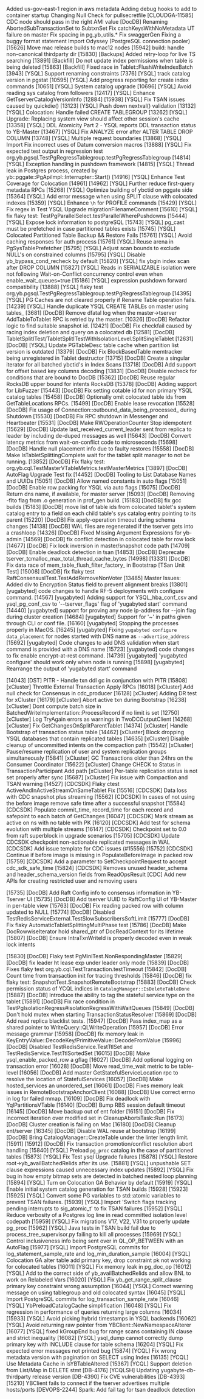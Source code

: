 Added us-gov-east-1 region in aws metadata
Adding debug hooks to add to container startup
Changing Null Check for pullsecretfile
[CLOUDGA-11585] CDC node should pass in the right AMI value
[DocDB] Renaming AbortedSubTransactionSet to SubtxnSet
Fix catchKeysWithNoMetadata UT failure on master
Fix spacing in pg_yb_utils.*
Fix swaggerGen
Fixing a buggy format statement
Import Odyssey (PostgreSQL connection pooler)
[15626] Move mac release builds to mac12 nodes
[15942] build: handle non-canonical thirdparty dir
[15830] [Backups] Added retry-loop for live TS searching
[13891] [Backfill] Do not update index permissions when table is being deleted
[15863] [Backfill] Fixed race in Tablet::FlushWriteIndexBatch
[3943] [YSQL] Support renaming constraints
[7376] [YSQL] track catalog version in pgstat
[10595] [YSQL] Add progress reporting for create index commands
[10651] [YSQL] System catalog upgrade
[10696] [YSQL] Avoid reading sys catalog from followers
[12417] [YSQL] Enhance GetTserverCatalogVersionInfo
[12884] [15938] [YSQL] Fix TSAN issues caused by quickdie()
[13123] [YSQL] Push down nextval() validation
[13132] [YSQL] Colocation: Handle failed CREATE TABLEGROUP
[13262] [YSQL] Upgrade: Replacing system view should affect other session's cache
[13358] [YSQL] DDL Atomicity Part 2 - YSQL reports DDL transaction status to YB-Master
[13467] [YSQL] Fix ANALYZE error after ALTER TABLE DROP COLUMN
[13748] [YSQL] Multiple request boundaries
[13868] [YSQL] Import Fix incorrect uses of Datum conversion macros
[13888] [YSQL] Fix expected test output in regression test org.yb.pgsql.TestPgRegressTablegroup.testPgRegressTablegroup
[14814] [YSQL] Exception handling in pushdown framework
[14815] [YSQL] Thread leak in Postgres process, created by yb::pggate::PgApiImpl::Interrupter::Start()
[14916] [YSQL] Enhance Test Coverage for Colocation
[14961] [14962] [YSQL] Further reduce first-query metadata RPCs
[15268] [YSQL] Optimize building of ybctid on pggate side
[15364] [YSQL] Add error message when using SPLIT clause with colocated indexes
[15359] [YSQL] Enhance `\h` for PROFILE commands
[15429] [YSQL] Fix regex in Test YSQL Upgrade migrationFilenameComment
[15610] [YSQL] fix flaky test: TestPgParallelSelect.testParallelWherePushdowns
[15444] [YSQL] Expose lock information to postgreSQL
[15743] [YSQL] pg_cast must be prefetched in case partitioned tables exists
[15745] [YSQL] Colocated Partitioned Table Backup && Restore Fails
[15761] [YSQL] Avoid caching responses for auth process
[15761] [YSQL] Reuse arena in PgSysTablePrefetcher
[15795] [YSQL] Adjust scan bounds to exclude NULL's on constrained columns
[15795] [YSQL] Disable yb_bypass_cond_recheck by default
[15820] [YSQL] fix ybgin index scan after DROP COLUMN
[15827] [YSQL] Reads in SERIALIZABLE isolation were not following Wait-on-Conflict concurrency control even when enable_wait_queues=true
[15186] [YSQL] expression pushdown forward compatibility
[13888] [YSQL] flaky test org.yb.pgsql.TestPgRegressTablegroup.testPgRegressTablegroup
[14395] [YSQL] PG Caches are not cleared properly if Rename Table operation fails.
[14239] [YSQL] Handle duplicate YSQL CREATE TABLEs on master using tables_
[3681] [DocDB] Remove dfatal log when the master->tserver AddTableToTablet RPC is retried by the master.
[10326] [DocDB] Refactor logic to find suitable snapshot id.
[12421] [DocDB] Fix checkfail caused by racing index deletion and query on a colocated db
[12581] [DocDB] TabletSplitITest/TabletSplitITestWithIsolationLevel.SplitSingleTablet
[12631] [DocDB] [YSQL] Update PGTableDesc table cache when partition list version is outdated
[13379] [DocDB] Fix BlockBasedTable memtracker being unregistered in Tablet destructor
[13715] [DocDB] Create a singular iterator for all batched ybctid's in Index Scans
[13718] [DocDB] Add support for offset based key columns decoding
[13831] [DocDB] Disable recheck for conditions that are bound to DocDB
[15362] [DocDB] Reuse regular RocksDB upper bound for intents RocksDB
[15378] [DocDB] Adding support for LibFuzzer
[15443] [DocDB] Fix setting cotable id for non primary YSQL catalog tables
[15458] [DocDB] Optionally omit colocated table ids from GetTableLocations RPCs.
[15499] [DocDB] Enable lease revocation
[15528] [DocDB] Fix usage of Connection::outbound_data_being_processed_ during Shutdown
[15530] [DocDB] Fix RPC shutdown in Messenger and Heartbeater
[15531] [DocDB] Make RWOperationCounter Stop idempotent
[15629] [DocDB] Update last_received_current_leader sent from replica to leader by including de-duped messages as well
[15643] [DocDB] Convert latency metrics from wait-on-conflict code to microseconds
[15698] [DocDB] Handle null placement info due to faulty restores
[15558] [DocDB] Make IsTabletSplittingComplete wait for the tablet split manager to not be running.
[13852] [DocDB] Fix flaky test: org.yb.cql.TestMasterVTableMetrics.testMasterMetrics
[13897] [DocDB] AutoFlag Upgrade Test fix
[14452] [DocDB] Tooling to List Database Names and UUIDs
[15051] [DocDB] Allow named constants in auto flags
[15051] [DocDB] Enable row packing for YSQL via auto flags
[15075] [DocDB] Return dns name, if available, for master server
[15093] [DocDB] Removing -flto flag from .o generation in prof_gen build.
[15183] [DocDB] fix gcc builds
[15183] [DocDB] move list of table ids from colocated tablet's system catalog entry to a field on each child table's sys catalog entry pointing to its parent
[15220] [DocDB] Fix apply-operation timeout during schema changes
[14138] [DocDB] WAL files are regenerated if the tserver gets into a crashloop
[14326] [DocDB] Fixed Missing Argument Expressions for yb-admin
[14569] [DocDB] fix conflict detection in colocated table for row lock
[14677] [DocDB] Fix lock inversion in master/snapshot code path
[14709] [DocDB] Enable deadlock detection in tsan
[14853] [DocDB] Deprecate tserver_tcmalloc_max_total_thread_cache_bytes
[14998] [13331] [DocDB] Fix data race of mem_table_flush_filter_factory_ in Bootstrap [TSan Unit Test]
[15008] [DocDB] fix flaky test RaftConsensusITest.TestAddRemoveNonVoter
[13485] Master Issues: Added div to Encryption Status field to prevent alignment breaks
[13801] [yugabyted] code changes to handle RF-5 deployments with configure command.
[14567] [yugabyted] Adding support for YSQL_hba_conf_csv and ysql_pg_conf_csv to '--tserver_flags' flag of 'yugabyted start' command
[14440] [yugabyted] support for proving any node ip-address for --join flag during cluster creation
[14684] [yugabyted] Support for '~' in paths given through CLI or conf file.
[16160] [yugabyted] Stopping the processes properly in MacOS.
[16245] [yugabyted] Fixing `yugabyted configure data_placement` for nodes started with DNS name as `--advertise_address`
[15692] [yugabyted] Code changes to add DNS validation when start command is provided with a DNS name
[15723] [yugabyted] code changes to fix enable encrypt-at-rest command.
[14739] [yugabyted] 'yugabyted configure' should work only when node is running
[15898] [yugabyted] Rearrange the output of 'yugabyted start' command

[14043] [DST] PITR - Handle txn ddl gc in conjunction with PITR
[15808] [xCluster] Throttle External Transaction Apply RPCs
[16018] [xCluster] Add null check for Consensus in cdc_producer
[16128] [xCluster] Adding DR test for xCluster
[16179] [xCluster] Abort active txn during Bootstrap
[16238] [xCluster] Dont compute batch size in BatchedWriteImplementation::ProcessRecord if no limit is set
[12750] [xCluster] Log TryAgain errors as warnings in TwoDCOutputClient
[14268] [xCluster] Fix GetChangesOnSplitParentTablet
[14374] [xCluster] Handle Bootstrap of transaction status table
[14462] [xCluster] Block dropping YSQL databases that contain replicated tables
[14635] [xCluster] Disable cleanup of uncommitted intents on the compaction path
[15542] [xCluster] Pause/resume replication of user and system replication groups simultaneously
[15841] [xCluster] GC Transactions older than 24hrs on the Consumer Coordinator
[15622] [xCluster] Change CHECK to Status in TransactionParticipant Add path
[xCluster] Per-table replication status is not set properly after sync
[15687] [xCluster] Fix issue with Compaction and TSAN warning
[14527] [CDCSDK] Flaky ctest ActiveAndInActiveStreamOnSameTablet Fix
[15516] [CDCSDK] Data loss with CDC snapshot plus streaming
[15562] [CDCSDK] In cases of not using the before image remove safe time after a successful snapshot
[15584] [CDCSDK] Populate commit_time, record_time for each record and safepoint to each batch of GetChanges
[16047] [CDCSDK] Mark stream as active on ns with no table with PK
[16120] [CDCSDK] Add test for schema evolution with multiple streams
[16147] [CDCSDK] Checkpoint set to 0.0 from raft superblock in upgrade scenarios
[15705] [CDCSDK] Update CDCSDK checkpoint non-actionable replicated messages in WAL
[CDCSDK] Add issue template for CDC issues (#15556)
[15752] [CDCSDK] Continue if before image is missing in PopulateBeforeImage in packed row
[15759] [CDCSDK] Add a parameter to SetCheckpointRequest to accept cdc_sdk_safe_time
[15824] [CDCSDK] Removes unused header_schema and header_schema_version fields from ReadOpsResult
[CDC] Add new APIs for creating restricted user and removing users

[15735] [DocDB] Add Raft Config info to consensus information in YB-Tserver UI
[15735] [DocDB] Add tserver UUID to RaftConfig UI of YB-Master in per-table view
[15763] [DocDB] Fix reading packed row with column updated to NULL
[15774] [DocDB] Disabled TestRedisServiceExternal.TestSlowSubscribersSoftLimit
[15777] [DocDB] Fix flaky AutomaticTabletSplittingMultiPhase test
[15786] [DocDB] Make DocRowwiseIterator hold shared_ptr of DocReadContext for its lifetime
[15807] [DocDB] Ensure IntraTxnWriteId is properly decoded even in weak lock intents

[15830] [DocDB] Flaky test PgMiniTest.NonRespondingMaster
[15829] [DocDB] fix leader ht lease exp under leader only mode
[15839] [DocDB] Fixes flaky test org.yb.cql.TestTransaction.testTimeout
[15842] [DocDB] Count time from transaction init for tracing thresholds
[15846] [DocDB] fix flaky test: SnapshotTest.SnapshotRemoteBootstrap
[15883] [DocDB] Check permission status of YCQL indices in `CatalogManager::IsDeleteTableDone`
[15887] [DocDB] Introduce the ability to tag the stateful service type on the tablet
[15891] [DocDB] Fix race condition in TestPgIsolationRegress#isolationRegressWithWaitQueues
[15849] [DocDB] Don't hold mutex when starting TransactionStatusResolver
[15869] [DocDB] Add read replica blacklist tests.
[15947] [DocDB] Pass index_map as a shared pointer to WriteQuery::QLWriteOperation
[15957] [DocDB] Error message grammar
[15958] [DocDB] fix memory leak in KeyEntryValue::DecodeKey/PrimitiveValue::DecodeFromValue
[15996] [DocDB] Disabled TestRedisService.TestTtlSet and TestRedisService.TestTtlSortedSet
[16015] [DocDB] Make ysql_enable_packed_row a gflag
[16027] [DocDB] Add optional logging on transaction error
[16028] [DocDB] Move read_time_wait metric to be table-level
[16056] [DocDB] Add master GetStatefulServiceLocation rpc to resolve the location of StatefulServices
[16057] [DocDB] Make hosted_services an unordered_set
[16061] [DocDB] Fixes memory leak issues in RemoteBootstrapAnchorClient
[16088] [DocDB] Use correct errno in log for failed mmap.
[16109] [DocDB] Fix deadlock with YqlPartitionsVTable
[16140] [DocDB] Bump RBS session default timeout
[16145] [DocDB] Move backup out of ent folder
[16151] [DocDB] Fix incorrect iteration over modified set in CleanupAbortsTask::Run
[16173] [DocDB] Cluster creation is failing on Mac
[16180] [DocDB] Cleanup ent/server
[16345] [DocDB] Disable WAL reuse at bootstrap
[16199] [DocDB] Bring CatalogManager::CreateTable under the linter length limit.
[15911] [15912] [DocDB] Fix transaction promotion/conflict resolution abort handling
[15840] [YSQL] Preload `pg_proc` catalog in the case of partitioned tables
[15873] [YSQL] Fix Test ysql Upgrade failures
[15878] [YSQL] Restore root->yb_availBatchedRelids after its use.
[15881] [YSQL] unpushable SET clause expressions caused unnecessary index updates
[15892] [YSQL] Fix bug in how empty bitmap sets are detected in batched nested loop planning
[15894] [YSQL] Turn on Colocation GA Behavior by default
[15919] [YSQL] Enable initial system catalog generation for TSAN builds
[15928] [15923] [15925] [YSQL] Convert some PG variables to std::atomic variables to prevent TSAN failures.
[15939] [YSQL] Import 'Switch flags tracking pending interrupts to sig_atomic_t' to fix TSAN failures
[15952] [YSQL] Reduce verbosity of a Postgres log line in read committed isolation level codepath
[15959] [YSQL] Fix migrations V17, V22, V31 to properly update pg_proc
[15962] [YSQL] Java tests in TSAN build fail due to process_tree_supervisor.py failing to kill all processes
[15969] [YSQL] Control inclusiveness info being sent over in QL_OP_BETWEEN with an AutoFlag
[15977] [YSQL] Import PostgreSQL commits for log_statement_sample_rate and log_min_duration_sample
[16004] [YSQL] Colocation GA alter table add primary key, drop constraint pk not working for colocated tables
[16011] [YSQL] Fix memory leak in pg_doc_op
[16012] [YSQL] Add to the correct side of yb_availBatchedRelids and allow BNL to work on Relabeled Vars
[16020] [YSQL] Fix yb_get_range_split_clause primary key constraint wrong assumption
[16044] [YSQL] Correct warning message on using tablegroup and old colocated syntax
[16045] [YSQL] Import PostgreSQL commits for log_transaction_sample_rate
[16046] [YSQL] YbPreloadCatalogCache simplification
[16048] [YSQL] Fix regression in performance of queries returning large columns
[16034] [15933] [YSQL] Avoid picking hybrid timestamps in YSQL backends
[16062] [YSQL] Avoid returning raw pointer from YBClient::NewNamespaceAlterer
[16077] [YSQL] fixed kGroupEnd bug for range scans containing IN clause and strict inequality
[16082] [YSQL] ysql_dump cannot correctly dump primary key with INCLUDE clause for table schema
[16204] [YSQL] Fix expected error messages not printed bug
[15874] [YCQL] Fix wrong metadata version with pagination on SELECT using Index
[16135] [YCQL] Use Metadata Cache in IsYBTableAltered
[15367] [YCQL] Support deletion from List/Map in DELETE stmt
[DB-4176] [YCQLSH] Updating yugabyte-db-thirdparty release version
[DB-4390] Fix CVE vulnerabilities
[DB-4393] [15210] YBClient fails to connect if the tserver advertises multiple hosts/ports
[DEVOPS-2244] Spark: Add fail tag for tsan deadlock detection


